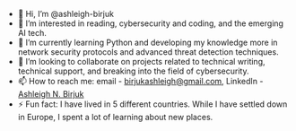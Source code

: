 - 👋 Hi, I’m @ashleigh-birjuk
- 👀 I’m interested in reading, cybersecurity and coding, and the emerging AI tech.
- 🌱 I’m currently learning Python and developing my knowledge more in network security protocols and advanced threat detection techniques.
- 💞️ I’m looking to collaborate on projects related to technical writing, technical support, and breaking into the field of cybersecurity.
- 📫 How to reach me: email - birjukashleigh@gmail.com, LinkedIn - [Ashleigh N. Birjuk](https://www.linkedin.com/in/ashleigh-n-birjuk/)
- ⚡ Fun fact: I have lived in 5 different countries. While I have settled down in Europe, I spent a lot of learning about new places.
